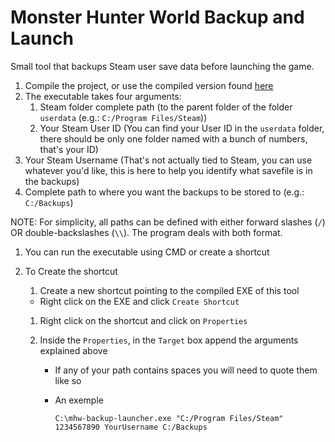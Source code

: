 # Monster Hunter World Backup and Launch

Small tool that backups Steam user save data before launching the game.

1. Compile the project, or use the compiled version found [here](https://github.com/yonguelink/mhw-backup-launcher/blob/master/mhw-backup-launcher/bin/Release/mhw-backup-launcher.exe)
1. The executable takes four arguments:
	1. Steam folder complete path (to the parent folder of the folder `userdata` (e.g.: `C:/Program Files/Steam`))
	1. Your Steam User ID (You can find your User ID in the `userdata` folder, there should be only one folder named with a bunch of numbers, that's your ID)
  1. Your Steam Username (That's not actually tied to Steam, you can use whatever you'd like, this is here to help you identify what savefile is in the backups)
  1. Complete path to where you want the backups to be stored to (e.g.: `C:/Backups`)

  NOTE: For simplicity, all paths can be defined with either forward slashes (`/`) OR double-backslashes (`\\`). The program deals with both format.

1. You can run the executable using CMD or create a shortcut
1. To Create the shortcut

	1. Create a new shortcut pointing to the compiled EXE of this tool
    * Right click on the EXE and click `Create Shortcut`
	1. Right click on the shortcut and click on `Properties`
	1. Inside the `Properties`, in the `Target` box append the arguments explained above

		* If any of your path contains spaces you will need to quote them like so
		* An exemple

          `C:\mhw-backup-launcher.exe "C:/Program Files/Steam" 1234567890 YourUsername C:/Backups`
